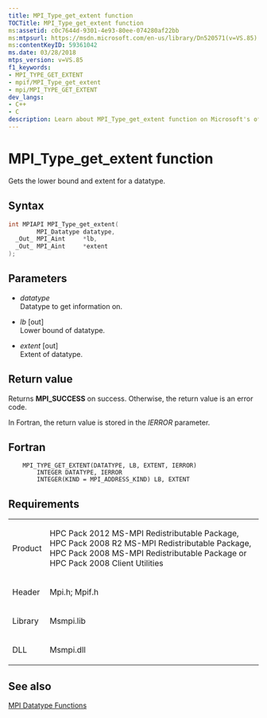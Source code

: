 ```yaml
---
title: MPI_Type_get_extent function
TOCTitle: MPI_Type_get_extent function
ms:assetid: c0c7644d-9301-4e93-80ee-074280af22bb
ms:mtpsurl: https://msdn.microsoft.com/en-us/library/Dn520571(v=VS.85)
ms:contentKeyID: 59361042
ms.date: 03/28/2018
mtps_version: v=VS.85
f1_keywords:
- MPI_TYPE_GET_EXTENT
- mpif/MPI_Type_get_extent
- mpi/MPI_TYPE_GET_EXTENT
dev_langs:
- C++
- C
description: Learn about MPI_Type_get_extent function on Microsoft's official site. Understand its syntax, parameters, return values, and related requirements.
---
```


# MPI\_Type\_get\_extent function

Gets the lower bound and extent for a datatype.

## Syntax

``` c++
int MPIAPI MPI_Type_get_extent(
        MPI_Datatype datatype,
  _Out_ MPI_Aint     *lb,
  _Out_ MPI_Aint     *extent
);
```

## Parameters

  - *datatype*  
    Datatype to get information on.

  - *lb* \[out\]  
    Lower bound of datatype.

  - *extent* \[out\]  
    Extent of datatype.

## Return value

Returns **MPI\_SUCCESS** on success. Otherwise, the return value is an error code.

In Fortran, the return value is stored in the *IERROR* parameter.

## Fortran

``` FORTRAN
    MPI_TYPE_GET_EXTENT(DATATYPE, LB, EXTENT, IERROR)
        INTEGER DATATYPE, IERROR
        INTEGER(KIND = MPI_ADDRESS_KIND) LB, EXTENT
```

## Requirements

<table>
<colgroup>
<col/>
<col/>
</colgroup>
<tbody>
<tr class="odd">
<td><p>Product</p></td>
<td><p>HPC Pack 2012 MS-MPI Redistributable Package, HPC Pack 2008 R2 MS-MPI Redistributable Package, HPC Pack 2008 MS-MPI Redistributable Package or HPC Pack 2008 Client Utilities</p></td>
</tr>
<tr class="even">
<td><p>Header</p></td>
<td>Mpi.h;
Mpif.h</td>
</tr>
<tr class="odd">
<td><p>Library</p></td>
<td>Msmpi.lib</td>
</tr>
<tr class="even">
<td><p>DLL</p></td>
<td>Msmpi.dll</td>
</tr>
</tbody>
</table>


## See also

[MPI Datatype Functions](mpi-datatype-functions.md)

